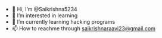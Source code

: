- 👋 Hi, I’m @Saikrishna5234
- 👀 I’m interested in learning
- 🌱 I’m currently learning hacking programs
- 📫 How to reachme through saikrishnaraavi23@gmail.com

<!---
Saikrishna5234/Saikrishna5234 is a ✨ special ✨ repository because its `README.md` (this file) appears on your GitHub profile.
You can click the Preview link to take a look at your changes.
--->
